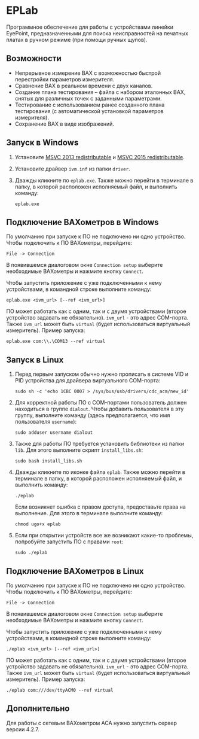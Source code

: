 # EPLab

Программное обеспечение для работы с устройствами линейки EyePoint, предназначенными для поиска неисправностей на печатных платах в ручном режиме (при помощи ручных щупов).

## Возможности

- Непрерывное измерение ВАХ с возможностью быстрой перестройки параметров измерителя.
- Сравнение ВАХ в реальном времени с двух каналов.
- Создание плана тестирования – файла с набором эталонных ВАХ, снятых для различных точек с заданными параметрами.
- Тестирование с использованием ранее созданного плана тестирования (с автоматической установкой параметров измерителя).
- Сохранение ВАХ в виде изображений.

## Запуск в Windows

1. Установите [MSVC 2013 redistributable](https://www.microsoft.com/en-us/download/details.aspx?id=40784) и [MSVC 2015 redistributable](https://www.microsoft.com/ru-ru/download/details.aspx?id=48145).

2. Установите драйвер `ivm.inf` из папки `driver`.

3. Дважды кликните по `eplab.exe`. Также можно перейти в терминале в папку, в которой расположен исполняемый файл, и выполнить команду:

   ```
   eplab.exe
   ```

## Подключение ВАХометров в Windows

По умолчанию при запуске к ПО не подключено ни одно устройство. Чтобы подключить к ПО ВАХометры, перейдите:

```
File -> Connection
```

В появившемся диалоговом окне `Connection setup` выберите необходимые ВАХометры и нажмите кнопку `Connect`.

Чтобы запустить приложение с уже подключенными к нему устройствами, в командной строке выполните команду:

```
eplab.exe <ivm_url> [--ref <ivm_url>]
```

ПО может работать как с одним, так и с двумя устройствами (второе устройство задавать не обязательно). `ivm_url` - это адрес COM-порта. Также `ivm_url` может быть `virtual` (будет использоваться виртуальный измеритель). Пример запуска:

```
eplab.exe com:\\.\COM13 --ref virtual
```

## Запуск в Linux

1. Перед первым запуском обычно нужно прописать в системе VID и PID устройства для драйвера виртуального COM-порта:

   ```
   sudo sh -c 'echo 1CBC 0007 > /sys/bus/usb/drivers/cdc_acm/new_id'
   ```

2. Для корректной работы ПО с COM-портами пользователь должен находиться в группе `dialout`. Чтобы добавить пользователя в эту группу, выполните команду (здесь предполагается, что имя пользователя `username`):

   ```
   sudo adduser username dialout
   ```

3. Также для работы ПО требуется установить библиотеки из папки `lib`. Для этого выполните скрипт `install_libs.sh`:

   ```
   sudo bash install_libs.sh
   ```

4. Дважды кликните по иконке файла `eplab`. Также можно перейти в терминале в папку, в которой расположен исполняемый файл, и выполнить команду:

   ```
   ./eplab
   ```

   Если возникнет ошибка с правом доступа, предоставьте права на выполнение. Для этого в терминале выполните команду:

   ```
   chmod ugo+x eplab
   ```
   
5. Если при открытии устройств все же возникают какие-то проблемы, попробуйте запустить ПО с правами `root`:

   ```
   sudo ./eplab
   ```

## Подключение ВАХометров в Linux

По умолчанию при запуске к ПО не подключено ни одно устройство. Чтобы подключить к ПО ВАХометры, перейдите:

```
File -> Connection
```

В появившемся диалоговом окне `Connection setup` выберите необходимые ВАХометры и нажмите кнопку `Connect`.

Чтобы запустить приложение с уже подключенными к нему устройствами, в командной строке выполните команду:

```
./eplab <ivm_url> [--ref <ivm_url>]
```
ПО может работать как с одним, так и с двумя устройствами (второе устройство задавать не обязательно). `ivm_url` - это адрес COM-порта. Также `ivm_url` может быть `virtual` (будет использоваться виртуальный измеритель). Пример запуска:

```
./eplab com:///dev/ttyACM0 --ref virtual
```

## Дополнительно

Для работы с сетевым ВАХометром АСА нужно запустить сервер версии 4.2.7.

